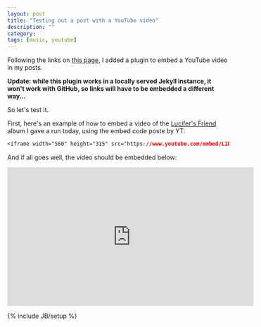 ```yaml
---
layout: post
title: "Testing out a post with a YouTube video"
description: ""
category: 
tags: [music, youtube]
---
```

Following the links on [this page](https://github.com/dommmel/jekyll-youtube), I added a plugin to embed a YouTube video in my posts.

<b>Update: while this plugin works in a locally served Jekyll instance, it won't work with GitHub, so links will have to be embedded a different way...</b>

So let's test it.

First, here's an example of how to embed a video of the [Lucifer's Friend](https://www.discogs.com/Lucifers-Friend-Lucifers-Friend/master/90119) album I gave a run today, using the embed code poste by YT:


```css
<iframe width="560" height="315" src="https://www.youtube.com/embed/L1Kg0_wDFig" frameborder="0" allow="accelerometer; autoplay; encrypted-media; gyroscope; picture-in-picture" allowfullscreen></iframe>
```

And if all goes well, the video should be embedded below:

<iframe width="560" height="315" src="https://www.youtube.com/embed/L1Kg0_wDFig" frameborder="0" allow="accelerometer; autoplay; encrypted-media; gyroscope; picture-in-picture" allowfullscreen></iframe>



{% include JB/setup %}
